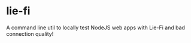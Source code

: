 # lie-fi
A command line util to locally test NodeJS web apps with Lie-Fi and bad connection quality!
